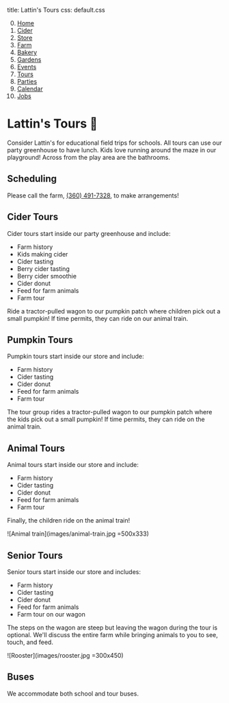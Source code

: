 title: Lattin's Tours
css: default.css

0. [Home](index.html)
1. [Cider](cider.html)
2. [Store](store.html)
3. [Farm](farm.html)
4. [Bakery](bakery.html)
5. [Gardens](gardens.html)
6. [Events](events.html)
7. [Tours](tours.html)
8. [Parties](parties.html)
9. [Calendar](calendar.html)
10. [Jobs](jobs.html)

# Lattin's Tours 🚌

Consider Lattin's for educational field trips for schools.
All tours can use our party greenhouse to have lunch.
Kids love running around the maze in our playground!
Across from the play area are the bathrooms.

## Scheduling

Please call the farm, [(360) 491-7328](tel:+1-360-491-7328), to make arrangements!

## Cider Tours

Cider tours start inside our party greenhouse and include:

- Farm history
- Kids making cider
- Cider tasting
- Berry cider tasting
- Berry cider smoothie
- Cider donut
- Feed for farm animals
- Farm tour

Ride a tractor-pulled wagon to our pumpkin patch where children pick out a small pumpkin!
If time permits, they can ride on our animal train.

## Pumpkin Tours

Pumpkin tours start inside our store and include:

- Farm history
- Cider tasting
- Cider donut
- Feed for farm animals
- Farm tour

The tour group rides a tractor-pulled wagon to our pumpkin patch where the kids pick out a small pumpkin!
If time permits, they can ride on the animal train.

## Animal Tours

Animal tours start inside our store and include:

- Farm history
- Cider tasting
- Cider donut
- Feed for farm animals
- Farm tour

Finally, the children ride on the animal train!

![Animal train](images/animal-train.jpg =500x333)

## Senior Tours

Senior tours start inside our store and includes:

- Farm history
- Cider tasting
- Cider donut
- Feed for farm animals
- Farm tour on our wagon

The steps on the wagon are steep but leaving the wagon during the tour is optional.
We'll discuss the entire farm while bringing animals to you to see, touch, and feed.

![Rooster](images/rooster.jpg =300x450)

## Buses

We accommodate both school and tour buses.

